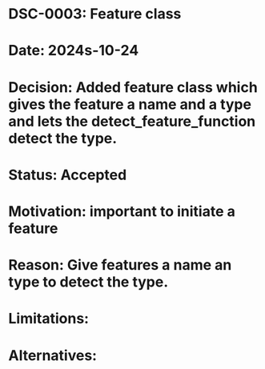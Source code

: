 # DSC-0003: Feature class
# Date: 2024s-10-24
# Decision: Added feature class which gives the feature a name and a type and lets the detect_feature_function detect the type.
# Status: Accepted
# Motivation: important to initiate a feature
# Reason: Give features a name an type to detect the type.  
# Limitations:
# Alternatives:
